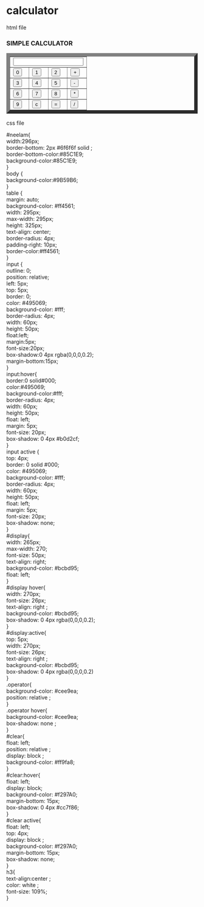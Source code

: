 # calculator

html file

<!DOCTYPE html>  
 <html>  
   <head>  
   </head>  
   <body>
    <link rel="stylesheet" href="style.css" > 
   <h3>SIMPLE CALCULATOR</h3>  
   <form name="calc">  
     <table border=9>  
       <tr>  
         <td colspan="4">  
           <input type="text" name="display" id="neelam" value="" readonly>  
         </td>  
       </tr>  
   <td> <input type="button" value="0"  
    onClick="calc.display.value+='0'">  
       </td>  
       <td> <input type="button" value="1"  
    onClick="calc.display.value+='1'">   
    </td>   
    <td><input type="button" value="2"  
    onClick="calc.display.value+='2'">  
    </td>  
   <td> <input type="button" class="operator" name = "plus"value="+"  
    onClick="calc.display.value+='+'"></td>  
    <tr>  
    <td> <input type="button" value="3"  
    onClick="calc.display.value+='3'">  
    </td>  
    <td> <input type="button" value="4"  
    onClick="calc.display.value+='4'">  
    </td>  
     <td> <input type="button" value="5"  
    onClick="calc.display.value+='5'">  
    </td>  
     <td> <input type="button" class="operator" name="minus"value="-"  
    onClick="calc.display.value+='-'">  
    </td>  
    </tr>  
    <tr>  
     <td> <input type="button" value="6"  
    onClick="calc.display.value+='6'">  
    </td>  
    <td> <input type="button" value="7"  
    onClick="calc.display.value+='7'"></td>  
    <td> <input type="button" value="8"  
    onClick="calc.display.value+='8'">  
    </td>  
    <td> <input type="button" class="operator" name="times"value="*"  
    onClick="calc.display.value+='*'"></td>  
    </tr>  
    <tr>  
    <td> <input type="button" value="9"  
    onClick="calc.display.value+='9'"></td>  
    <td> <input type="button" id="clear" name="clear" value="c"  
    onClick="calc.display.value=''"></td>  
     <td> <input type="button" class="operator" name="equal"value="="  
    onClick="calc.display.value =eval(calc.display.value)"></td>  
    <td> <input type="button" class="operator" name = "div"value="/"  
    onClick="calc.display.value+='/'"> </td>  
   </tr> </table>  
   </form>  
   </body>  
 </html>  

 css file

 #neelam{  
    width:296px;  
    border-bottom: 2px #6f6f6f solid ;  
    border-bottom-color:#85C1E9;  
    background-color:#85C1E9;  
  }  
  body {  
   background-color:#9B59B6;  
  }  
  table {  
   margin: auto;  
   background-color: #ff4561;  
   width: 295px;  
   max-width: 295px;  
   height: 325px;  
   text-align: center;  
   border-radius: 4px;  
   padding-right: 10px;  
   border-color:#ff4561;  
  }  
  input {  
   outline: 0;  
   position: relative;  
   left: 5px;  
   top: 5px;  
   border: 0;  
   color: #495069;  
   background-color: #fff;  
   border-radius: 4px;  
   width: 60px;  
   height: 50px;  
   float:left;  
   margin:5px;  
   font-size:20px;  
   box-shadow:0 4px rgba(0,0,0,0.2);  
   margin-bottom:15px;  
   }  
   input:hover{  
     border:0 solid#000;  
     color:#495069;  
     background-color:#fff;  
     border-radius: 4px;  
     width: 60px;  
     height: 50px;  
     float: left;  
     margin: 5px;  
     font-size: 20px;  
     box-shadow: 0 4px #b0d2cf;  
   }  
   input active {  
     top: 4px;  
     border: 0 solid #000;  
     color: #495069;  
     background-color: #fff;  
     border-radius: 4px;  
     width: 60px;  
     height: 50px;  
     float: left;  
     margin: 5px;  
     font-size: 20px;  
     box-shadow: none;  
   }  
   #display{  
   width: 265px;  
   max-width: 270;  
   font-size: 50px;  
   text-align: right;  
   background-color: #bcbd95;  
   float: left;  
   }  
   #display hover{  
     width: 270px;  
     font-size: 26px;  
     text-align: right ;  
     background-color: #bcbd95;  
     box-shadow: 0 4px rgba(0,0,0,0.2);  
   }  
   #display:active{  
     top: 5px;  
     width: 270px;  
     font-size: 26px;  
     text-align: right ;  
     background-color: #bcbd95;  
     box-shadow: 0 4px rgba(0,0,0,0.2)  
   }  
   .operator{  
     background-color: #cee9ea;  
     position: relative ;  
   }  
   .operator hover{  
     background-color: #cee9ea;  
     box-shadow: none ;  
   }  
   #clear{  
     float: left;  
     position: relative ;  
     display: block ;  
     background-color: #ff9fa8;  
   }  
   #clear:hover{  
     float: left;  
     display: block;  
     background-color: #f297A0;  
     margin-bottom: 15px;  
     box-shadow: 0 4px #cc7f86;  
   }  
   #clear active{  
     float: left;  
     top: 4px;  
     display: block ;  
     background-color: #f297A0;  
     margin-bottom: 15px;  
     box-shadow: none;  
   }  
   h3{  
     text-align:center ;  
     color: white ;  
     font-size: 109%;  
   }  
